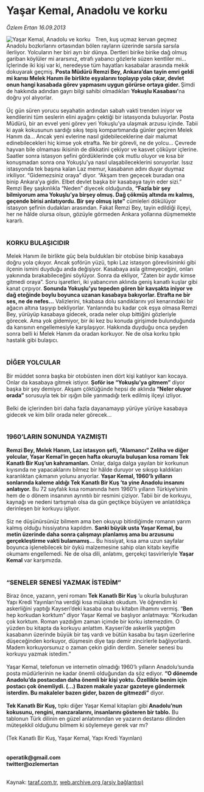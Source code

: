 # Yaşar Kemal, Anadolu ve korku

*Özlem Ertan 16.09.2013*

<div class="yazi"><img align="left" alt="Yaşar Kemal, Anadolu ve korku" border="0" src="http://www.taraf.com.tr/fotoraflar/makaleler/yasar-kemal-anadolu-ve-korku_6607_orijinal.jpg" style="border-right-width:10px; border-color:#FFFFFF"/>Tren, kuş uçmaz kervan geçmez Anadolu bozkırlarını ortasından bölen 
rayların üzerinde sarsıla sarsıla ilerliyor. Yolcuların her biri ayrı 
bir dünya. Dertleri birike birike dağ olmuş gariban köylüler mi 
ararsınız, etrafı yabancı gözlerle süzen kentliler mi... İçlerinde iki 
kişi var ki, neredeyse tüm hayatları kasabalar arasında mekik dokuyarak 
geçmiş. <strong>Posta Müdürü Remzi Bey, Ankara’dan tayin emri geldi mi 
karısı Melek Hanım ile birlikte eşyalarını toplayıp yola çıkar, devlet 
onun hangi kasabada görev yapmasını uygun görürse ortaya gider. </strong>Şimdi de hakkında adından gayrı bilgi sahibi olmadıkları <strong>Yokuşlu Kasabası’</strong>na doğru yol alıyorlar.<br/><br/>Üç
 gün süren yorucu seyahatin ardından sabah vakti trenden iniyor ve 
kendilerini tüm seslerin elini ayağını çektiği bir istasyonda 
buluyorlar. Posta Müdürü, bir an evvel yeni görev yeri Yokuşlu’ya 
ulaşmak arzusu içinde. Tabii ki ayak kokusunun sardığı sıkış tepiş 
kompartımanda günler geçiren Melek Hanım da... Ancak yeni evlerine nasıl
 gidebileceklerine dair malumat edinebilecekleri hiç kimse yok etrafta. 
Ne bir görevli, ne de yolcu... Çevrede hayvan bile olmaması ikisinin de 
dikkatini çekiyor ve kasvet çöküyor içlerine. Saatler sonra istasyon 
şefini gördüklerinde çok mutlu oluyor ve kısa bir konuşmadan sonra ona 
Yokuşlu’ya nasıl ulaşabileceklerini soruyorlar. Issız istasyonda tek 
başına kalan Laz memur, kasabanın adını duyar duymaz irkiliyor. 
“Gidemezsiniz oraya” diyor. “Akşam tren geçecek buradan ona binip 
Ankara’ya gidin. Elbet devlet başka bir kasabaya tayin eder sizi.” Remzi
 Bey şaşkınlıkla “Neden” diyecek olduğunda, <strong>“Fazla bir şey 
bilmiyorum ama Yokuşlu’ya birşey olmuş. Dağ çökmüş altında mı kalmış, 
geçende birisi anlatıyordu. Bir şey olmuş işte”</strong> cümleleri 
dökülüyor istasyon şefinin dudakları arasından. Fakat Remzi Bey, tayin 
edildiği ilçeyi, her ne hâlde olursa olsun, gözüyle görmeden Ankara 
yollarına düşmemekte kararlı.<br/><br/>
<h3>KORKU BULAŞICIDIR</h3>Melek Hanım ile birlikte güç bela buldukları 
bir otobüse binip kasabaya doğru yola çıkıyor. Ancak şoförün yüzü, tıpkı
 Laz istasyon görevlisininki gibi ilçenin ismini duyduğu anda değişiyor.
 Kasabaya asla gitmeyeceğini, onları yakınında bırakabileceğini 
söylüyor. Sonra da ekliyor, “Zaten bir aydır kimse gitmedi oraya”. Soru 
işaretleri, iki yabancının aklında geniş kanatlı kuşlar gibi kanat 
çırpıyor. <strong>Sonunda Yokuşlu’yu tepeden gören bir kavşakta iniyor 
ve dağ eteğinde boylu boyunca uzanan kasabaya bakıyorlar. Etrafta ne bir
 ses, ne de nefes...</strong> Valizlerini, tıkabasa dolu sandıklarını 
yol kenarındaki bir ağacın altına taşıyıp bekliyorlar. Yanlarında bu 
kadar çok eşya olmasa Remzi Bey, yürüyüp kasabaya gidecek, orada neler 
olup bittiğini gözleriyle görecek. Ama yok gidemiyor, bir iki kez bu 
konuda girişimde bulunduğunda da karısının engellemesiyle karşılaşıyor. 
Hakkında duyduğu onca şeyden sonra belli ki Melek Hanım da oradan 
korkuyor. Ne de olsa korku tıpkı hastalık gibi bulaşıcı.<br/><br/>
<h3>DİĞER YOLCULAR</h3>Bir müddet sonra başka bir otobüsten inen dört kişi katılıyor karı kocaya. Onlar da kasabaya gitmek istiyor. <strong>Şoför ise “Yokuşlu’ya gitmem”</strong> diyor başka bir şey demiyor. Akşam çöktüğünde hepsi de aklında<strong> “Neler oluyor orada” </strong>sorusuyla tek bir ışığın bile yanmadığı terk edilmiş ilçeyi izliyor.<br/><br/>Belki de içlerinden biri daha fazla dayanamayıp yürüye yürüye kasabaya gidecek ve kim bilir orada neler görecek...<br/><br/>
<h3>1960’LARIN SONUNDA YAZMIŞTI</h3><strong>Remzi Bey, Melek Hanım, Laz 
istasyon şefi, “Alamancı” Zeliha ve diğer yolcular, Yaşar Kemal’in geçen
 hafta okuruyla buluşan kısa romanı Tek Kanatlı Bir Kuş’un kahramanları.</strong>
 Onlar, dalga dalga yayılan bir korkunun kıyısında ne yapacaklarını 
bilmez bir hâlde duruyor ve sıkışıp kaldıkları karanlıktan çıkmanın 
yolunu arıyorlar.<strong> Yaşar Kemal, 1960’lı yılların sonlarında kaleme aldığı Tek Kanatlı Bir Kuş ’ta yine Anadolu insanını anlatıyor.</strong>
 Bu 72 sayfalık kısa romanında hem 1960’lı yılların Türkiye’sinin hem de
 o dönem insanının ayrıntılı bir resmini çiziyor. Tabii bir de korkuyu, 
kaynağı ve nedeni tartışmalı olsa da gün geçtikçe büyüyen ve 
anlatıldıkça derinleşen bir korkuyu işliyor.<br/><br/>Siz ne düşünürsünüz bilmem ama ben okuyup bitirdiğimde romanın yarım kalmış olduğu hissiyatına kapıldım. <strong>Sanki büyük usta Yaşar Kemal, bu metin üzerinde daha sonra çalışmayı planlamış ama bu arzusunu gerçekleştirme vakti bulamamış...</strong>
 Bu hissiyat, kısa ama uzun sayfalar boyunca işlenebilecek bir öykü 
malzemesine sahip olan kitabı keyifle okumamı engellemedi. Ne de olsa 
dili, anlatımı, gerçekçi tasvirleriyle <strong>Yaşar Kemal</strong> var karşımızda.<br/><br/>
<h3>“SENELER SENESİ YAZMAK İSTEDİM”</h3>Biraz önce, yazarın, yeni romanı <strong>Tek Kanatlı Bir Kuş</strong>
 ’u okurla buluşturan Yapı Kredi Yayınları’na verdiği kısa mülakatı 
okudum. Ve öğrendim ki askerliğini yaptığı Kayseri’deki kasaba ona bu 
kitabın ilhamını vermiş. “<strong>Ben</strong> hep korkudan korktum” 
diyor Yaşar Kemal ve başlıyor anlatmaya: “Korkudan çok korktum. Roman 
yazdığım zaman içimde bir korku istemezdim. O yüzden bu kitapta da 
korkuyu anlattım. Kayseri’de askerlik yaptığım kasabanın üzerinde büyük 
bir taş vardı ve bütün kasaba bu taşın üzerlerine düşeceğinden korkuyor,
 düşmesin diye taşı demir zincirlerle bağlıyorlardı. Madem korkuyorsunuz
 o zaman çekin gidin derdim. Seneler senesi bu korkuyu yazmak istedim.”<br/><br/>Yaşar
 Kemal, telefonun ve internetin olmadığı 1960’lı yılların Anadolu’sunda 
posta müdürlerinin ne kadar önemli olduğundan da söz ediyor. <strong>“O 
dönemde Anadolu’da postacıdan daha önemli bir kişi yoktu. Özellikle 
benim için postacı çok önemliydi. (...) Bazen makale yazar gazeteye 
göndermek isterdim. Bu makaleler bazen gider, bazen de gitmezdi”</strong> diyor.<br/><br/><strong>Tek Kanatlı Bir Kuş,</strong> tıpkı diğer Yaşar Kemal kitapları gibi<strong> Anadolu’nun kokusunu, rengini, manzaralarını, insanlarını gösteren bir tablo.</strong>
 Bu tablonun Türk dilinin en güzel anlatımından ve yazarın destansı 
dilinden müteşekkil olduğunu bilmem ki söylemeye gerek var mı?<br/><br/>(Tek Kanatlı Bir Kuş, Yaşar Kemal, Yapı Kredi Yayınları)<br/><br/><br/><strong>operatik@gmail.com <br/>twitter@ozlemertan</strong><br/><br/>
</div>

Kaynak: [taraf.com.tr](http://www.taraf.com.tr:80/ozlem-ertan-3/makale-yasar-kemal-anadolu-ve-korku.htm), [web.archive.org (arşiv bağlantısı)](http://web.archive.org/web/20130918061300/http://www.taraf.com.tr:80/ozlem-ertan-3/makale-yasar-kemal-anadolu-ve-korku.htm)
